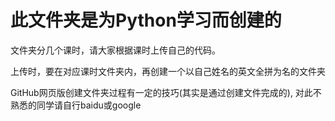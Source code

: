 # 此文件夹是为Python学习而创建的

文件夹分几个课时，请大家根据课时上传自己的代码。

上传时，要在对应课时文件夹内，再创建一个以自己姓名的英文全拼为名的文件夹

GitHub网页版创建文件夹过程有一定的技巧(其实是通过创建文件完成的), 对此不熟悉的同学请自行baidu或google
